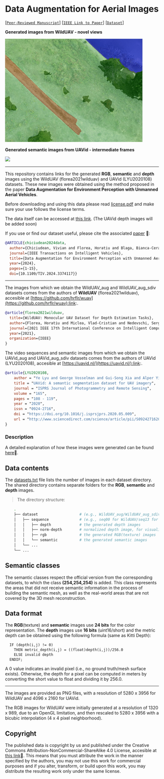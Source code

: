 # Data Augmentation for Aerial Images

[[`Peer-Reviewed Manuscript`](https://users.utcluj.ro/~vivianc/papers/TIV3374117.pdf)] 
[[`IEEE Link to Paper`](https://ieeexplore.ieee.org/document/10461075)] 
[[`Dataset`](https://forms.office.com/e/7e3RnXfKJD)]

**Generated images from WildUAV - novel views**

<img src="results/wilduav_overlay_sem.gif"/>


**Generated semantic images from UAVid - intermediate frames**

<img src="results/uavid_overlay_sem.gif"/>

-----


This repository contains links for the generated **RGB**, **semantic** and **depth** images using the WildUAV (florea2021wilduav) and UAVid (LYU2020108) datasets.
These new images were obtained using the method proposed in the paper **Data Augmentation for Environment Perception with Unmanned Aerial Vehicles**.

Before downloading and using this data please read [license.pdf](license.pdf) and make sure your use follows the license terms.

The data itself can be accessed at [this link](https://forms.office.com/e/7e3RnXfKJD). 
(The UAVid depth images will be added soon)

If you use or find our dataset useful, please cite the associated [paper](https://ieeexplore.ieee.org/document/10461075)
:link::


```bibtex
@ARTICLE{chiciudean2024data,
  author={Chiciudean, Vivian and Florea, Horatiu and Blaga, Bianca-Cerasela-Zelia and Beche, Radu and Oniga, Florin and Nedevschi, Sergiu},
  journal={IEEE Transactions on Intelligent Vehicles}, 
  title={Data Augmentation for Environment Perception with Unmanned Aerial Vehicles}, 
  year={2024},
  pages={1-15},
  doi={10.1109/TIV.2024.3374117}}
```

-----

The images from which we obtain the WildUAV_aug and WildUAV_aug_sdiv datasets comes from the authors of **WildUAV** (florea2021wilduav), accesible at [https://github.com/hrflr/wuav](https://github.com/hrflr/wuav):link:.
```bibtex
@article{florea2021wilduav,
  title={WildUAV: Monocular UAV Dataset for Depth Estimation Tasks},
  author={Florea, Horatiu and Miclea, Vlad-Cristian and Nedevschi, Sergiu},
  journal={2021 IEEE 17th International Conference on Intelligent Computer Communication and Processing (ICCP)},
  year={2021},
  organization={IEEE}
}
```

The video sequences and semantic images from which we obtain the UAVid_aug and UAVid_aug_sdiv datasets comes from the authors of UAVid (LYU2020108), accesible at [https://uavid.nl/](https://uavid.nl/):link:.
```bibtex
@article{LYU2020108,
	author = "Ye Lyu and George Vosselman and Gui-Song Xia and Alper Yilmaz and Michael Ying Yang",
	title = "UAVid: A semantic segmentation dataset for UAV imagery",
	journal = "ISPRS Journal of Photogrammetry and Remote Sensing",
	volume = "165",
	pages = "108 - 119",
	year = "2020",
	issn = "0924-2716",
	doi = "https://doi.org/10.1016/j.isprsjprs.2020.05.009",
	url = "http://www.sciencedirect.com/science/article/pii/S0924271620301295",
}
```

### Description

A detailed explanation of how these images were generated can be found [here](link_to_paper):link:.

## Data contents

The [datasets.txt](datasets.txt) file lists the number of images in each dataset directory.
The shared directory contains separate folders for the **RGB**, **semantic** and **depth** images. 

> The directory structure:
```bash
    .
    ├── dataset                   # (e.g., WildUAV_aug/WildUAV_aug_sdiv/UAVid_aug/UAVid_aug_sdiv)
    │   ├── sequence              # (e.g., seq00 for WildUAV/seq13 for UAVid)      
    │   │   ├── depth             # the generated depth images
    │   │   ├── norm-depth        # normalized depth image, for visualisation only
    │   │   ├── rgb               # the generated RGB(texture) images
    │   │   └── semantic          # the generated semantic images
    │   └── ...                   
    └── ...         
```

## Semantic classes

The semantic classes respect the official version from the corresponding datasets, to which the class **(254,254,254)** is added. 
This class represents the areas that did not receive semantic information in the process of building the semantic mesh, as well as the real-world areas that are not covered by the 3D mesh reconstruction.

## Data format

The **RGB**(texture) and **semantic** images use **24 bits** for the color representation.
The **depth** images use **16 bits** (uint16/short) and the metric depth can be obtained using the following formula (same as Kitti Depth):
```
  IF (depth(i,j) != 0)
    THEN metric_depth(i,j) = ((float)depth(i,j))/256.0
    ELSE invalid depth
  ENDIF;
```
A 0 value indicates an invalid pixel (i.e., no ground truth/mesh surface exists).
Otherwise, the depth for a pixel can be computed in meters by converting the short value to float and dividing it by 256.0.

-----
The images are provided as PNG files, with a resolution of 5280 x 3956 for WildUAV and 4096 x 2160 for UAVid. 

The RGB images for WildUAV were initially generated at a resolution of 1320 x 989, due to an OpenGL limitation, and then rescaled to 5280 x 3956 with a bicubic interpolation (4 x 4 pixel neighborhood).

## Copyright

The published data is copyright by us and published under the Creative Commons Attribution-NonCommercial-ShareAlike 4.0 License, accesible at [this link](https://creativecommons.org/licenses/by-nc-sa/4.0/):link:. This means that you must attribute the work in the manner specified by the authors, you may not use this work for commercial purposes and if you alter, transform, or build upon this work, you may distribute the resulting work only under the same license.

